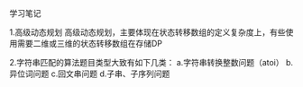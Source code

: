 学习笔记

1.高级动态规划
高级动态规划，主要体现在状态转移数组的定义复杂度上，有些使用需要二维或三维的状态转移数组在存储DP

2.字符串匹配的算法题目类型大致有如下几类：
a.字符串转换整数问题（atoi）
b.异位词问题
c.回文串问题
d.子串、子序列问题